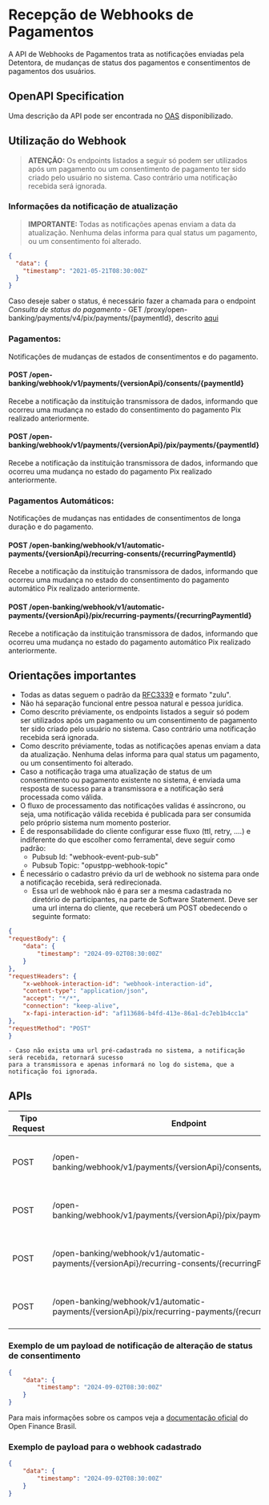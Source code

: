 # Recepção de Webhooks de Pagamentos

A API de Webhooks de Pagamentos trata as 
notificações enviadas pela Detentora, de 
mudanças de status dos pagamentos e 
consentimentos de pagamentos dos usuários.


## OpenAPI Specification

Uma descrição da API pode ser encontrada no [OAS](oas-webhook.yml) disponibilizado.


## Utilização do Webhook 

> **ATENÇÃO:** Os endpoints listados a seguir só podem ser utilizados
após um pagamento ou um consentimento de pagamento ter sido criado pelo 
usuário no sistema. Caso contrário uma notificação recebida será ignorada.


### Informações da notificação de atualização

> **IMPORTANTE:** Todas as notificações apenas enviam a data da 
atualização. Nenhuma delas informa para qual status um pagamento, ou um
consentimento foi alterado.

```JSON
{
  "data": {
    "timestamp": "2021-05-21T08:30:00Z"
  }
}
```
Caso deseje saber o status, é necessário fazer a chamada para o endpoint
*Consulta de status do pagamento* - GET /proxy/open-banking/payments/v4/pix/payments/{paymentId}, descrito [aqui](../open-finance-pagamentos)


### Pagamentos: 

Notificações de mudanças de estados de consentimentos e do pagamento.

#### POST /open-banking/webhook/v1/payments/{versionApi}/consents/{paymentId}

Recebe a notificação da instituição transmissora de dados, informando que 
ocorreu uma mudança no estado do consentimento do pagamento Pix 
realizado anteriormente.

#### POST /open-banking/webhook/v1/payments/{versionApi}/pix/payments/{paymentId}

Recebe a notificação da instituição transmissora de dados, informando que 
ocorreu uma mudança no estado do pagamento Pix realizado anteriormente.


### Pagamentos Automáticos: 

Notificações de mudanças nas entidades de consentimentos de longa duração e do pagamento.

#### POST /open-banking/webhook/v1/automatic-payments/{versionApi}/recurring-consents/{recurringPaymentId}

Recebe a notificação da instituição transmissora de dados, informando que 
ocorreu uma mudança no estado do consentimento do pagamento automático Pix 
realizado anteriormente.

#### POST /open-banking/webhook/v1/automatic-payments/{versionApi}/pix/recurring-payments/{recurringPaymentId}

Recebe a notificação da instituição transmissora de dados, informando que 
ocorreu uma mudança no estado do pagamento automático Pix realizado anteriormente.


## Orientações importantes

- Todas as datas seguem o padrão da [RFC3339](https://datatracker.ietf.org/doc/html/rfc3339)
e formato "zulu".
- Não há separação funcional entre pessoa natural e pessoa jurídica.
- Como descrito préviamente, os endpoints listados a seguir só podem ser utilizados
após um pagamento ou um consentimento de pagamento ter sido criado pelo 
usuário no sistema. Caso contrário uma notificação recebida será ignorada.
- Como descrito préviamente, todas as notificações apenas enviam a data da 
atualização. Nenhuma delas informa para qual status um pagamento, ou um
consentimento foi alterado.
- Caso a notificação traga uma atualização de status de um consentimento ou pagamento existente
no sistema, é enviada uma resposta de sucesso para a transmissora e a notificação será processada como válida.
- O fluxo de processamento das notificações validas é assíncrono, ou seja, uma notificação válida recebida é publicada
para ser consumida pelo próprio sistema num momento posterior.
- É de responsabilidade do cliente configurar esse fluxo (ttl, retry, ....) e indiferente do que escolher como ferramental, deve seguir como padrão:
    - Pubsub Id: "webhook-event-pub-sub"
    - Pubsub Topic: "opustpp-webhook-topic"
- É necessário o cadastro prévio da url de webhook no sistema para onde a notificação recebida, será redirecionada.
    - Essa url de webhook não é para ser a mesma cadastrada no diretório de participantes, na parte de Software Statement.
    Deve ser uma url interna do cliente, que receberá um POST obedecendo o seguinte formato:
```JSON
{
"requestBody": {
    "data": {
        "timestamp": "2024-09-02T08:30:00Z"
    }
},
"requestHeaders": {
    "x-webhook-interaction-id": "webhook-interaction-id",
    "content-type": "application/json",
    "accept": "*/*",
    "connection": "keep-alive",
    "x-fapi-interaction-id": "af113686-b4fd-413e-86a1-dc7eb1b4cc1a"
},
"requestMethod": "POST"
}
```
    - Caso não exista uma url pré-cadastrada no sistema, a notificação será recebida, retornará sucesso
    para a transmissora e apenas informará no log do sistema, que a notificação foi ignorada.


## APIs

| Tipo Request   | Endpoint                                                                                             | Descrição                                                               | Sucesso  |
| -------------- | ---------------------------------------------------------------------------------------------------- | ----------------------------------------------------------------------- | -------- |
| POST           | /open-banking/webhook/v1/payments/{versionApi}/consents/{paymentId}                                  | Notificação de atualização do consentimento do pagamento Pix            | 202      |
| POST           | /open-banking/webhook/v1/payments/{versionApi}/pix/payments/{paymentId}                              | Notificação de atualização do pagamento Pix                             | 202      |
| POST           | /open-banking/webhook/v1/automatic-payments/{versionApi}/recurring-consents/{recurringPaymentId}     | Notificação de atualização do consentimento do pagamento automático Pix | 202      |
| POST           | /open-banking/webhook/v1/automatic-payments/{versionApi}/pix/recurring-payments/{recurringPaymentId} | Notificação de atualização do pagamento automático Pix                  | 202      |

### Exemplo de um payload de notificação de alteração de status de consentimento

```JSON
{
    "data": {
        "timestamp": "2024-09-02T08:30:00Z"
    }
}
```

Para mais informações sobre os campos veja a [documentação oficial](https://openfinancebrasil.atlassian.net/wiki/spaces/OF/pages/105021457/Webhook)
do Open Finance Brasil.

### Exemplo de payload para o webhook cadastrado

```JSON
{
    "data": {
        "timestamp": "2024-09-02T08:30:00Z"
    }
}
```
